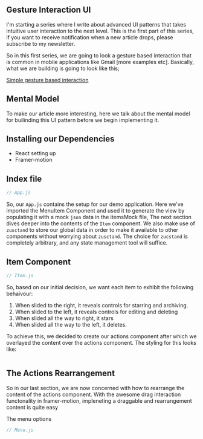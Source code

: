 ## Gesture Interaction UI 
I'm starting a series where I write about advanced UI patterns that takes intuitive user interaction to the next level. This is the first part of this series, if you want to receive notification when a new article drops, please subscribe to my newsletter.

So in this first series, we are going to look a gesture based interaction that is common in mobile applications like Gmail [more examples etc]. Basically, what we are building is going to look like this;

[Simple gesture based interaction](image-picture)

## Mental Model
To make our article more interesting, here we talk about the mental model for builinding this UI pattern before we begin implementing it.



## Installing our Dependencies
- React setting up
- Framer-motion

## Index file

```js
// App.js

```
So, our `App.js` contains the setup for our demo application. Here we've imported the MenuItem Component and used it to generate the view by populating it with a mock `json` data in the itemsMock file, The next section dives deeper into the contents of the `Item` component. We also make use of `zusctand` to store our global data in order to make it available to other components without worrying about `zusctand`. The choice for `zucstand` is completely arbitrary, and any state management tool will suffice.

## Item Component

```js
// Item.js

```
So, based on our initial decision, we want each item to exhibit the following behaivour:
1. When slided to the right, it reveals controls for starring and archiving.
2. When slided to the left, it reveals controls for editing and deleting
3. When slided all the way to right, it stars
4. When slided all the way to the left, it deletes.

To achieve this, we decided to create our actions component after which we overlayed the content over the actions component. The styling for this looks like:

```css

```

## The Actions Rearrangement
So in our last section, we are now concerned with how to rearrange the content of the actions component. With the awesome drag interaction functonality in framer-motion, impleneting a draggable and rearrangement content is quite easy 

The menu options

```js
// Menu.js

```